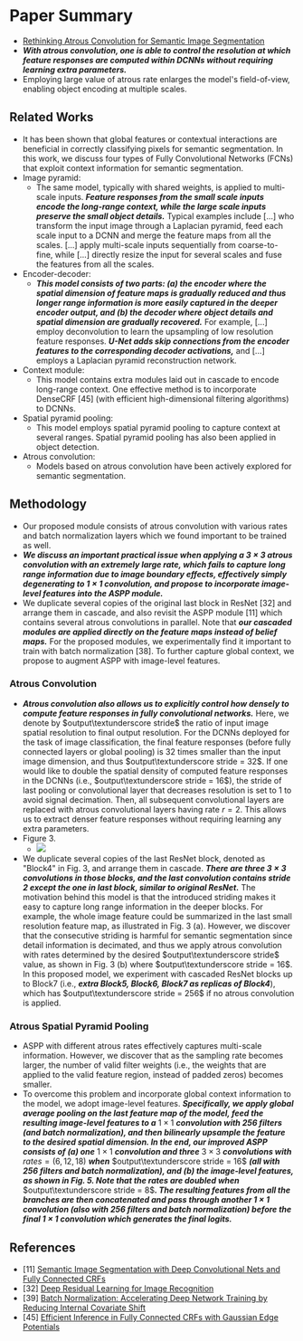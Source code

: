 # Paper Summary
- [Rethinking Atrous Convolution for Semantic Image Segmentation](https://arxiv.org/pdf/1706.05587v3.pdf)
- ***With atrous convolution, one is able to control the resolution at which feature responses are computed within DCNNs without requiring learning extra parameters.***
- Employing large value of atrous rate enlarges the model's field-of-view, enabling object encoding at multiple scales.
## Related Works
- It has been shown that global features or contextual interactions are beneficial in correctly classifying pixels for semantic segmentation. In this work, we discuss four types of Fully Convolutional Networks (FCNs) that exploit context information for semantic segmentation.
- Image pyramid:
    - The same model, typically with shared weights, is applied to multi-scale inputs. ***Feature responses from the small scale inputs encode the long-range context, while the large scale inputs preserve the small object details.*** Typical examples include [...] who transform the input image through a Laplacian pyramid, feed each scale input to a DCNN and merge the feature maps from all the scales. [...] apply multi-scale inputs sequentially from coarse-to-fine, while [...] directly resize the input for several scales and fuse the features from all the scales.
- Encoder-decoder:
    - ***This model consists of two parts: (a) the encoder where the spatial dimension of feature maps is gradually reduced and thus longer range information is more easily captured in the deeper encoder output, and (b) the decoder where object details and spatial dimension are gradually recovered.*** For example, [...] employ deconvolution to learn the upsampling of low resolution feature responses. ***U-Net adds skip connections from the encoder features to the corresponding decoder activations,*** and [...] employs a Laplacian pyramid reconstruction network.
- Context module:
    - This model contains extra modules laid out in cascade to encode long-range context. One effective method is to incorporate DenseCRF [45] (with efficient high-dimensional filtering algorithms) to DCNNs.
- Spatial pyramid pooling:
    - This model employs spatial pyramid pooling to capture context at several ranges. Spatial pyramid pooling has also been applied in object detection.
- Atrous convolution:
    - Models based on atrous convolution have been actively explored for semantic segmentation.
## Methodology
- Our proposed module consists of atrous convolution with various rates and batch normalization layers which we found important to be trained as well.
- ***We discuss an important practical issue when applying a $3 \times 3$ atrous convolution with an extremely large rate, which fails to capture long range information due to image boundary effects, effectively simply degenerating to $1 \times 1$ convolution, and propose to incorporate image-level features into the ASPP module.***
- We duplicate several copies of the original last block in ResNet [32] and arrange them in cascade, and also revisit the ASPP module [11] which contains several atrous convolutions in parallel. Note that ***our cascaded modules are applied directly on the feature maps instead of belief maps.*** For the proposed modules, we experimentally find it important to train with batch normalization [38]. To further capture global context, we propose to augment ASPP with image-level features.
### Atrous Convolution
- ***Atrous convolution also allows us to explicitly control how densely to compute feature responses in fully convolutional networks.*** Here, we denote by $output\textunderscore stride$ the ratio of input image spatial resolution to final output resolution. For the DCNNs deployed for the task of image classification, the final feature responses (before fully connected layers or global pooling) is 32 times smaller than the input image dimension, and thus $output\textunderscore stride = 32$. If one would like to double the spatial density of computed feature responses in the DCNNs (i.e., $output\textunderscore stride = 16$), the stride of last pooling or convolutional layer that decreases resolution is set to 1 to avoid signal decimation. Then, all subsequent convolutional layers are replaced with atrous convolutional layers having rate $r = 2$. This allows us to extract denser feature responses without requiring learning any extra parameters.
- Figure 3.
    - <img src="https://miro.medium.com/max/1400/1*nFJ_GqK1D3zKCRgtnRfrcw.webp">
- We duplicate several copies of the last ResNet block, denoted as "Block4" in Fig. 3, and arrange them in cascade. ***There are three ***$3 \times 3$*** convolutions in those blocks, and the last convolution contains stride ***$2$*** except the one in last block, similar to original ResNet.*** The motivation behind this model is that the introduced striding makes it easy to capture long range information in the deeper blocks. For example, the whole image feature could be summarized in the last small resolution feature map, as illustrated in Fig. 3 (a). However, we discover that the consecutive striding is harmful for semantic segmentation since detail information is decimated, and thus we apply atrous convolution with rates determined by the desired $output\textunderscore stride$ value, as shown in Fig. 3 (b) where $output\textunderscore stride = 16$. In this proposed model, we experiment with cascaded ResNet blocks up to Block7 (i.e., ***extra Block5, Block6, Block7 as replicas of Block4***), which has $output\textunderscore stride = 256$ if no atrous convolution is applied.
<!-- ### Multi-grid Method -->
<!-- - ***we adopt different atrous rates within Block4 to Block7 in the proposed model. In particular, we define as ***$\text{Multi Grid} = (r_1, r_2, r_3)$*** the unit rates for the three convolutional layers within Block4 to Block7. The final atrous rate for the convolutional layer is equal to the multiplication of the unit rate and the corresponding rate. For example, when ***$output\textunderscore stride = 16$*** and ***$\text{Multi Grid} = (1, 2, 4)$***, the three convolutions will have ***$rates = 2 \cdot (1, 2, 4) = (2, 4, 8)$*** in the Block4, respectively.*** -->
### Atrous Spatial Pyramid Pooling
- ASPP with different atrous rates effectively captures multi-scale information. However, we discover that as the sampling rate becomes larger, the number of valid filter weights (i.e., the weights that are applied to the valid feature region, instead of padded zeros) becomes smaller.
- To overcome this problem and incorporate global context information to the model, we adopt image-level features. ***Specifically, we apply global average pooling on the last feature map of the model, feed the resulting image-level features to a*** $1 \times 1$ ***convolution with 256 filters (and batch normalization), and then bilinearly upsample the feature to the desired spatial dimension. In the end, our improved ASPP consists of (a) one*** $1 \times 1$ ***convolution and three*** $3 \times 3$ ***convolutions with*** $rates = (6, 12, 18)$ ***when*** $output\textunderscore stride = 16$ ***(all with 256 filters and batch normalization), and (b) the image-level features, as shown in Fig. 5. Note that the rates are doubled when*** $output\textunderscore stride = 8$***. The resulting features from all the branches are then concatenated and pass through another 1 × 1 convolution (also with 256 filters and batch normalization) before the final 1 × 1 convolution which generates the final logits.***

## References
- [11] [Semantic Image Segmentation with Deep Convolutional Nets and Fully Connected CRFs](https://arxiv.org/pdf/1412.7062v4.pdf)
- [32] [Deep Residual Learning for Image Recognition](https://arxiv.org/pdf/1512.03385.pdf)
- [39] [Batch Normalization: Accelerating Deep Network Training by Reducing Internal Covariate Shift](https://arxiv.org/pdf/1502.03167.pdf)
- [45] [Efficient Inference in Fully Connected CRFs with Gaussian Edge Potentials](https://arxiv.org/pdf/1210.5644.pdf)
